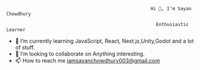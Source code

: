                                                          Hi 👋, I’m Sayan Chowdhury
                                                            
                                                           Enthusiastic Learner
- 🌱 I’m currently learning JavaScript, React, Next.js,Unity,Godot and a lot of stuff.
- 💞️ I’m looking to collaborate on Anything interesting.
- 📫 How to reach me iamsayanchowdhury003@gmail.com


<!---
sayan011/sayan011 is a ✨  special ✨ repository because its `README.md` (this file) appears on your GitHub profile.
You can click the Preview link to take a look at your changes.
--->
